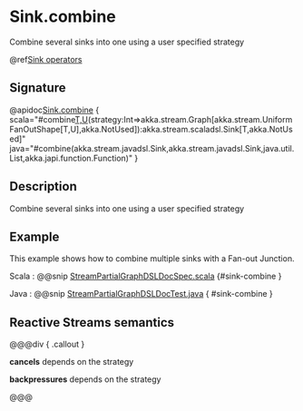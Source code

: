 # Sink.combine

Combine several sinks into one using a user specified strategy

@ref[Sink operators](../index.md#sink-operators)

## Signature

@apidoc[Sink.combine](Sink$) { scala="#combine[T,U](first:akka.stream.scaladsl.Sink[U,_],second:akka.stream.scaladsl.Sink[U,_],rest:akka.stream.scaladsl.Sink[U,_]*)(strategy:Int=&gt;akka.stream.Graph[akka.stream.UniformFanOutShape[T,U],akka.NotUsed]):akka.stream.scaladsl.Sink[T,akka.NotUsed]" java="#combine(akka.stream.javadsl.Sink,akka.stream.javadsl.Sink,java.util.List,akka.japi.function.Function)" }

## Description

Combine several sinks into one using a user specified strategy

## Example

This example shows how to combine multiple sinks with a Fan-out Junction.

Scala
:   @@snip [StreamPartialGraphDSLDocSpec.scala](/gemini-docs/src/test/scala/docs/stream/StreamPartialGraphDSLDocSpec.scala) {#sink-combine }

Java
:   @@snip [StreamPartialGraphDSLDocTest.java](/gemini-docs/src/test/java/jdocs/stream/StreamPartialGraphDSLDocTest.java) { #sink-combine }

## Reactive Streams semantics

@@@div { .callout }

**cancels** depends on the strategy

**backpressures** depends on the strategy

@@@

